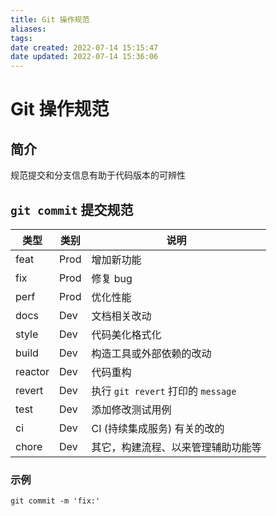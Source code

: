 ```yaml
---
title: Git 操作规范
aliases: 
tags: 
date created: 2022-07-14 15:15:47
date updated: 2022-07-14 15:36:06
---
```


# Git 操作规范

## 简介

规范提交和分支信息有助于代码版本的可辨性

## `git commit` 提交规范

| 类型    | 类别 | 说明                               |
| ------- | ---- | ---------------------------------- |
| feat    | Prod | 增加新功能                         |
| fix     | Prod | 修复 bug                           |
| perf    | Prod | 优化性能                           |
| docs    | Dev  | 文档相关改动                       |
| style   | Dev  | 代码美化格式化                     |
| build   | Dev  | 构造工具或外部依赖的改动           |
| reactor | Dev  | 代码重构                           |
| revert  | Dev  | 执行 `git revert` 打印的 `message` |
| test    | Dev  | 添加修改测试用例                   |
| ci      | Dev  | CI (持续集成服务) 有关的改的       |
| chore   | Dev  | 其它，构建流程、以来管理辅助功能等 |

### 示例
```shell
git commit -m 'fix:'
```